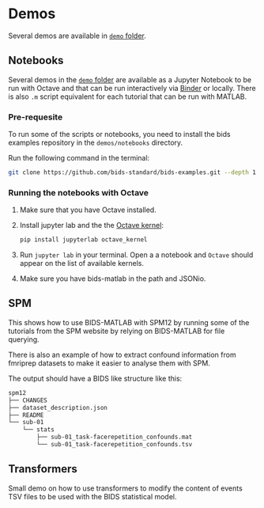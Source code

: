 # Demos

Several demos are available in [`demo` folder](https://github.com/bids-standard/bids-matlab/blob/main/demos/).

## Notebooks

Several demos in the [`demo` folder](https://github.com/bids-standard/bids-matlab/blob/main/demos/notebooks) are available
as a Jupyter Notebook to be run with Octave and that can be run interactively via
[Binder](https://mybinder.org/v2/gh/bids-standard/bids-matlab/main?urlpath=demos)
or locally.
There is also `.m` script equivalent for each tutorial that can be run with MATLAB.

### Pre-requesite

To run some of the scripts or notebooks,
you need to install the bids examples repository
in the `demos/notebooks` directory.

Run the following command in the terminal:

```bash
git clone https://github.com/bids-standard/bids-examples.git --depth 1
```

### Running the notebooks with Octave

1.  Make sure that you have Octave installed.

1.  Install jupyter lab and the the [Octave kernel](https://pypi.org/project/octave-kernel/):

    ```bash
    pip install jupyterlab octave_kernel
    ```

1.  Run `jupyter lab` in your terminal.
    Open a a notebook and `Octave` should appear on the list of available kernels.

1. Make sure you have bids-matlab in the path and JSONio.


## SPM

This shows how to use BIDS-MATLAB with SPM12 by running some of the tutorials
from the SPM website by relying on BIDS-MATLAB for file querying.

There is also an example of how to extract confound information from fmriprep datasets
to make it easier to analyse them with SPM.

The output should have a BIDS like structure like this:

```bash
spm12
├── CHANGES
├── dataset_description.json
├── README
└── sub-01
    └── stats
        ├── sub-01_task-facerepetition_confounds.mat
        └── sub-01_task-facerepetition_confounds.tsv
```

## Transformers

Small demo on how to use transformers to modify the content of events TSV files
to be used with the BIDS statistical model.
